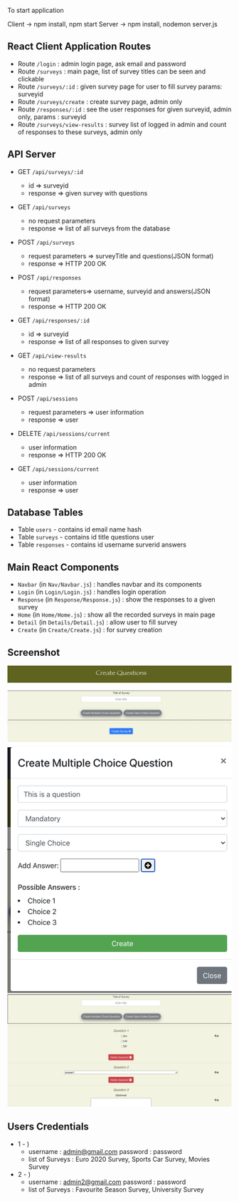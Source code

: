 
To start application

Client -> npm install, npm start
Server -> npm install, nodemon server.js



## React Client Application Routes


- Route `/login` : admin login page, ask email and password
- Route `/surveys` : main page, list of survey titles can be seen and clickable
- Route `/surveys/:id` : given survey page for user to fill survey params: surveyid
- Route `/surveys/create` : create survey page, admin only
- Route `/responses/:id` : see the user responses for given surveyid, admin only, params : surveyid
- Route `/surveys/view-results` : survey list of logged in admin and count of responses to these surveys, admin only

## API Server

- GET `/api/surveys/:id`
  - id => surveyid
  - response =>  given survey with questions

- GET `/api/surveys`
  -  no request parameters
  -  response => list of all surveys from the database

- POST `/api/surveys`
  - request parameters => surveyTitle and questions(JSON format)
  - response => HTTP 200 OK

- POST `/api/responses`
  - request parameters=> username, surveyid and answers(JSON format)
  - response => HTTP 200 OK

- GET `/api/responses/:id`
  -  id => surveyid
  -  response => list of all responses to given survey

- GET `/api/view-results`
  -  no request parameters
  -  response => list of all surveys and count of responses with logged in admin

- POST `/api/sessions`
  -  request parameters => user information
  -  response => user

- DELETE `/api/sessions/current`
  - user information
  - response => HTTP 200 OK

- GET `/api/sessions/current`
  - user information
  - response => user




## Database Tables

- Table `users` - contains id email name hash
- Table `surveys` - contains id title questions user
- Table `responses` - contains id username surverid answers


## Main React Components


- `Navbar` (in `Nav/Navbar.js`) : handles navbar and its components
- `Login` (in `Login/Login.js`) : handles login operation
- `Response` (in `Response/Response.js`) : show the responses to a given survey
- `Home` (in `Home/Home.js`) : show all the recorded surveys in main page
- `Detail` (in `Details/Detail.js`) : allow user to fill survey
- `Create` (in `Create/Create.js`) : for survey creation


## Screenshot

![Screenshot1](./img1.png)
![Screenshot2](./img2.png)
![Screenshot3](./img3.png)

## Users Credentials


- 1 - )
  - username : admin@gmail.com  password : password
  - list of Surveys : Euro 2020 Survey, Sports Car Survey, Movies Survey
- 2 - )
  - username : admin2@gmail.com  password : password
  - list of Surveys : Favourite Season Survey, University Survey
